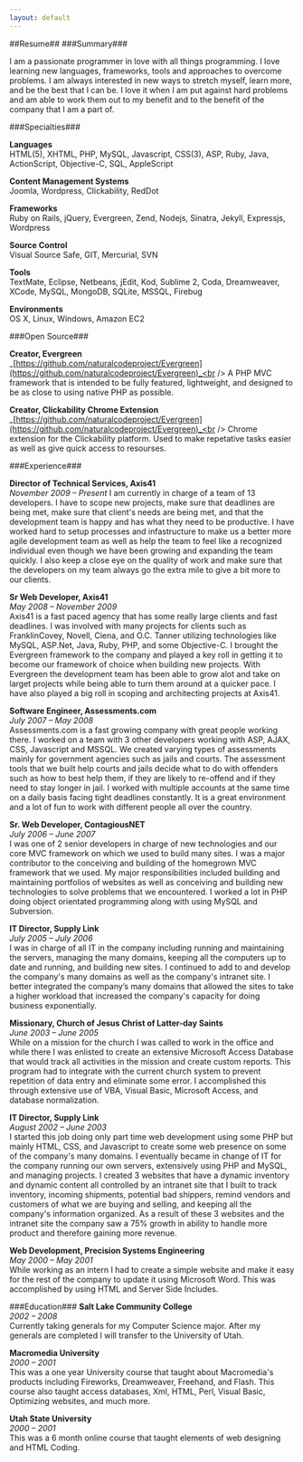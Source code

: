 ```yaml
---
layout: default
---
```

##Resume##
###Summary###

I am a passionate programmer in love with all things programming. I love learning new languages, frameworks, tools and approaches to overcome problems. I am always interested in new ways to stretch myself, learn more, and be the best that I can be. I love it when I am put against hard problems and am able to work them out to my benefit and to the benefit of the company that I am a part of.

###Specialties###

**Languages**<br />
HTML(5), XHTML, PHP, MySQL, Javascript, CSS(3), ASP, Ruby, Java, ActionScript, Objective-C, SQL, AppleScript

**Content Management Systems**<br />
Joomla, Wordpress, Clickability, RedDot

**Frameworks**<br />
Ruby on Rails, jQuery, Evergreen, Zend, Nodejs, Sinatra, Jekyll, Expressjs, Wordpress

**Source Control**<br />
Visual Source Safe, GIT, Mercurial, SVN

**Tools**<br />
TextMate, Eclipse, Netbeans, jEdit, Kod, Sublime 2, Coda, Dreamweaver, XCode, MySQL, MongoDB, SQLite, MSSQL, Firebug

**Environments**<br />
OS X, Linux, Windows, Amazon EC2

###Open Source###

**Creator, Evergreen**<br />
_[https://github.com/naturalcodeproject/Evergreen](https://github.com/naturalcodeproject/Evergreen)_<br />
A PHP MVC framework that is intended to be fully featured, lightweight, and designed to be as close to using native PHP as possible.

**Creator, Clickability Chrome Extension**<br />
_[https://github.com/naturalcodeproject/Evergreen](https://github.com/naturalcodeproject/Evergreen)_<br />
Chrome extension for the Clickability platform. Used to make repetative tasks easier as well as give quick access to resourses.

###Experience###

**Director of Technical Services, Axis41**<br />
_November 2009 – Present_
I am currently in charge of a team of 13 developers. I have to scope new projects, make sure that deadlines are being met, make sure that client's needs are being met, and that the development team is happy and has what they need to be productive. I have worked hard to setup processes and infastructure to make us a better more agile development team as well as help the team to feel like a recognized individual even though we have been growing and expanding the team quickly. I also keep a close eye on the quality of work and make sure that the developers on my team always go the extra mile to give a bit more to our clients.

**Sr Web Developer, Axis41**<br />
_May 2008 – November 2009_<br />
Axis41 is a fast paced agency that has some really large clients and fast deadlines. I was involved with many projects for clients such as FranklinCovey, Novell, Ciena, and O.C. Tanner utilizing technologies like MySQL, ASP.Net, Java, Ruby, PHP, and some Objective-C. I brought the Evergreen framework to the company and played a key roll in getting it to become our framework of choice when building new projects. With Evergreen the development team has been able to grow alot and take on larget projects while being able to turn them around at a quicker pace. I have also played a big roll in scoping and architecting projects at Axis41.

**Software Engineer, Assessments.com**<br />
_July 2007 – May 2008_<br />
Assessments.com is a fast growing company with great people working there. I worked on a team with 3 other developers working with ASP, AJAX, CSS, Javascript and MSSQL. We created varying types of assessments mainly for government agencies such as jails and courts. The assessment tools that we built help courts and jails decide what to do with offenders such as how to best help them, if they are likely to re-offend and if they need to stay longer in jail. I worked with multiple accounts at the same time on a daily basis facing tight deadlines constantly. It is a great environment and a lot of fun to work with different people all over the country.

**Sr. Web Developer, ContagiousNET**<br />
_July 2006 – June 2007_<br />
I was one of 2 senior developers in charge of new technologies and our core MVC framework on which we used to build many sites. I was a major contributor to the conceiving and building of the homegrown MVC framework that we used. My major responsibilities included building and maintaining portfolios of websites as well as conceiving and building new technologies to solve problems that we encountered. I worked a lot in PHP doing object orientated programming along with using MySQL and Subversion.

**IT Director, Supply Link**<br />
_July 2005 – July 2006_<br />
I was in charge of all IT in the company including running and maintaining the servers, managing the many domains, keeping all the computers up to date and running, and building new sites. I continued to add to and develop the company's many domains as well as the company's intranet site. I better integrated the company’s many domains that allowed the sites to take a higher workload that increased the company's capacity for doing business exponentially.

**Missionary, Church of Jesus Christ of Latter-day Saints**<br />
_June 2003 – June 2005_<br />
While on a mission for the church I was called to work in the office and while there I was enlisted to create an extensive Microsoft Access Database that would track all activities in the mission and create custom reports. This program had to integrate with the current church system to prevent repetition of data entry and eliminate some error. I accomplished this through extensive use of VBA, Visual Basic, Microsoft Access, and database normalization.

**IT Director, Supply Link**<br />
_August 2002 – June 2003_<br />
I started this job doing only part time web development using some PHP but mainly HTML, CSS, and Javascript to create some web presence on some of the company's many domains. I eventually became in change of IT for the company running our own servers, extensively using PHP and MySQL, and managing projects. I created 3 websites that have a dynamic inventory and dynamic content all controlled by an intranet site that I built to track inventory, incoming shipments, potential bad shippers, remind vendors and customers of what we are buying and selling, and keeping all the company's information organized. As a result of these 3 websites and the intranet site the company saw a 75% growth in ability to handle more product and therefore gaining more revenue.

**Web Development, Precision Systems Engineering**<br />
_May 2000 – May 2001_<br />
While working as an intern I had to create a simple website and make it easy for the rest of the company to update it using Microsoft Word. This was accomplished by using HTML and Server Side Includes.

###Education###
**Salt Lake Community College**<br />
_2002 – 2008_<br />
Currently taking generals for my Computer Science major. After my generals are completed I will transfer to the University of Utah.

**Macromedia University**<br />
_2000 – 2001_<br />
This was a one year University course that taught about Macromedia's products including Fireworks, Dreamweaver, Freehand, and Flash. This course also taught access databases, Xml, HTML, Perl, Visual Basic, Optimizing websites, and much more.

**Utah State University**<br />
_2000 – 2001_<br />
This was a 6 month online course that taught elements of web designing and HTML Coding.